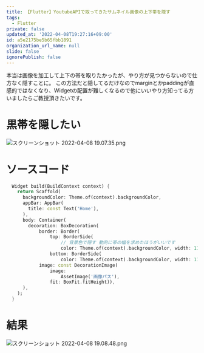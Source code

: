```yaml
---
title: 【Flutter】YoutubeAPIで取ってきたサムネイル画像の上下帯を隠す
tags:
  - Flutter
private: false
updated_at: '2022-04-08T19:27:16+09:00'
id: a5e2175be5b65fbb1891
organization_url_name: null
slide: false
ignorePublish: false
---
```

本当は画像を加工して上下の帯を取りたかったが、やり方が見つからないので仕方なく隠すことに。
この方法だと隠してるだけなのでmarginとかpaddingが直感的ではなくなり、Widgetの配置が難しくなるので他にいいやり方知ってる方いましたらご教授頂きたいです。

# 黒帯を隠したい
![スクリーンショット 2022-04-08 19.07.35.png](https://qiita-image-store.s3.ap-northeast-1.amazonaws.com/0/855584/d90d1ad2-f5a3-881f-b901-d7678748b0c4.png)

# ソースコード
```dart
  Widget build(BuildContext context) {
    return Scaffold(
      backgroundColor: Theme.of(context).backgroundColor,
      appBar: AppBar(
        title: const Text('Home'),
      ),
      body: Container(
        decoration: BoxDecoration(
            border: Border(
                top: BorderSide(
                    // 背景色で隠す 動的に帯の幅を求めたほうがいいです
                    color: Theme.of(context).backgroundColor, width: 115),
                bottom: BorderSide(
                    color: Theme.of(context).backgroundColor, width: 115)),
            image: const DecorationImage(
                image:
                    AssetImage('画像パス'),
                fit: BoxFit.fitHeight)),
      ),
    );
  }
```

# 結果
![スクリーンショット 2022-04-08 19.08.48.png](https://qiita-image-store.s3.ap-northeast-1.amazonaws.com/0/855584/db495f38-db38-236b-d5fb-ec067ebe53e4.png)
